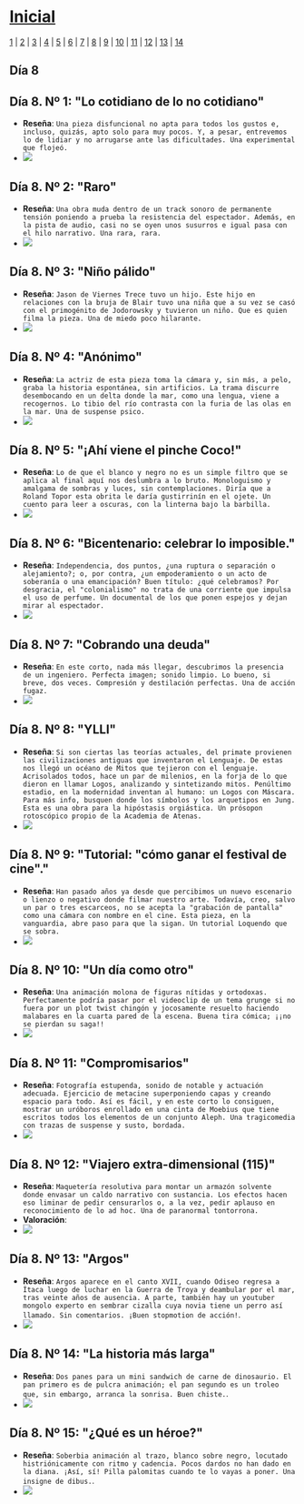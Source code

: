# [Inicial](./index.md)

[1](dia1.md) | [2](dia2.md) | [3](dia3.md) | [4](dia4.md) | [5](dia5.md) | [6](dia6.md) | [7](dia7.md) | [8](dia8.md) | [9](dia9.md) | [10](dia10.md) | [11](dia11.md) | [12](dia12.md) | [13](dia13.md) | [14](dia.md)
<h2>Día 8</h2>

## **Día 8. Nº 1: "__Lo cotidiano de lo no cotidiano__"**
- **Reseña**: ```Una pieza disfuncional no apta para todos los gustos e, incluso, quizás, apto solo para muy pocos. Y, a pesar, entrevemos lo de lidiar y no arrugarse ante las dificultades. Una experimental que flojeó.```
- ![](dia8/0407211.png)


## **Día 8. Nº 2: "__Raro__"**
- **Reseña**: ```Una obra muda dentro de un track sonoro de permanente tensión poniendo a prueba la resistencia del espectador. Además, en la pista de audio, casi no se oyen unos susurros e igual pasa con el hilo narrativo. Una rara, rara.```
- ![](dia8/0407212.png)


## **Día 8. Nº 3: "__Niño pálido__"**
- **Reseña**: ```Jason de Viernes Trece tuvo un hijo. Este hijo en relaciones con la bruja de Blair tuvo una niña que a su vez se casó con el primogénito de Jodorowsky y tuvieron un niño. Que es quien filma la pieza. Una de miedo poco hilarante. ```
- ![](dia8/0407213.png)

## **Día 8. Nº 4: "__Anónimo__"**
- **Reseña**: ```La actriz de esta pieza toma la cámara y, sin más, a pelo, graba la historia espontánea, sin artificios. La trama discurre desembocando en un delta donde la mar, como una lengua, viene a recogernos. Lo tibio del río contrasta con la furia de las olas en la mar. Una de suspense psico.```
- ![](dia8/0407214.png)


## **Día 8. Nº 5: "__¡Ahí viene el pinche Coco!__"**
- **Reseña**: ```Lo de que el blanco y negro no es un simple filtro que se aplica al final aquí nos deslumbra a lo bruto. Monologuismo y amalgama de sombras y luces, sin contemplaciones. Diría que a Roland Topor esta obrita le daría gustirrinín en el ojete. Un cuento para leer a oscuras, con la linterna bajo la barbilla.```
- ![](dia8/0407215.png)




## **Día 8. Nº 6: "__Bicentenario: celebrar lo imposible.__"**
- **Reseña**: ```Independencia, dos puntos, ¿una ruptura o separación o alejamiento?; o, por contra, ¿un empoderamiento o un acto de soberanía o una emancipación? Buen título: ¿qué celebramos? Por desgracia, el "colonialismo" no trata de una corriente que impulsa el uso de perfume. Un documental de los que ponen espejos y dejan mirar al espectador.```
- ![](dia8/0407216.png)

## **Día 8. Nº 7: "__Cobrando una deuda__"**
- **Reseña**: ```En este corto, nada más llegar, descubrimos la presencia de un ingeniero. Perfecta imagen; sonido limpio. Lo bueno, si breve, dos veces. Compresión y destilación perfectas. Una de acción fugaz.```
- ![](dia8/0407217.png)

## **Día 8. Nº 8: "__YLLI__"**
- **Reseña**: ```Si son ciertas las teorías actuales, del primate provienen las civilizaciones antiguas que inventaron el Lenguaje. De estas nos llegó un océano de Mitos que tejieron con el lenguaje. Acrisolados todos, hace un par de milenios, en la forja de lo que dieron en llamar Logos, analizando y sintetizando mitos. Penúltimo estadio, en la modernidad inventan al humano: un Logos con Máscara. Para más info, busquen donde los símbolos y los arquetipos en Jung. Esta es una obra para la hipóstasis orgiástica. Un prósopon rotoscópico propio de la Academia de Atenas.```
- ![](dia8/0407218.png)



## **Día 8. Nº 9: "__Tutorial: "cómo ganar el festival de cine".__"**
- **Reseña**: ```Han pasado años ya desde que percibimos un nuevo escenario o lienzo o negativo donde filmar nuestro arte. Todavía, creo, salvo un par o tres escarceos, no se acepta la "grabación de pantalla" como una cámara con nombre en el cine. Esta pieza, en la vanguardia, abre paso para que la sigan. Un tutorial Loquendo que se sobra.```
- ![](dia8/0407219.png)





## **Día 8. Nº 10: "__Un día como otro__"**
- **Reseña**: ```Una animación molona de figuras nítidas y ortodoxas. Perfectamente podría pasar por el videoclip de un tema grunge si no fuera por un plot twist chingón y jocosamente resuelto haciendo malabares en la cuarta pared de la escena. Buena tira cómica; ¡¡no se pierdan su saga!!```
- ![](dia8/04072110.png)




## **Día 8. Nº 11: "__Compromisarios__"**
- **Reseña**: ```Fotografía estupenda, sonido de notable y actuación adecuada. Ejercicio de metacine superponiendo capas y creando espacio para todo. Así es fácil, y en este corto lo consiguen, mostrar un uróboros enrollado en una cinta de Moebius que tiene escritos todos los elementos de un conjunto Aleph. Una tragicomedia con trazas de suspense y susto, bordada.```
- ![](dia8/04072111.png)


## **Día 8. Nº 12: "__Viajero extra-dimensional (115)__"**
- **Reseña**: ```Maquetería resolutiva para montar un armazón solvente donde envasar un caldo narrativo con sustancia. Los efectos hacen eso liminar de pedir censurarlos o, a la vez, pedir aplauso en reconocimiento de lo ad hoc. Una de paranormal tontorrona.```
- **Valoración**:
- ![](dia8/04072112.png)


## **Día 8. Nº 13: "__Argos__"**
- **Reseña**: ```Argos aparece en el canto XVII, cuando Odiseo regresa a Ítaca luego de luchar en la Guerra de Troya y deambular por el mar, tras veinte años de ausencia. A parte, también hay un youtuber mongolo experto en sembrar cizalla cuya novia tiene un perro así llamado. Sin comentarios. ¡Buen stopmotion de acción!```.
- ![](dia8/04072113.png)

## **Día 8. Nº 14: "__La historia más larga__"**
- **Reseña**: ```Dos panes para un mini sandwich de carne de dinosaurio. El pan primero es de pulcra animación; el pan segundo es un troleo que, sin embargo, arranca la sonrisa. Buen chiste.```.
- ![](dia8/04072114.png)

## **Día 8. Nº 15: "__¿Qué es un héroe?__"**
- **Reseña**: ```Soberbia animación al trazo, blanco sobre negro, locutado histriónicamente con ritmo y cadencia. Pocos dardos no han dado en la diana. ¡Así, sí! Pilla palomitas cuando te lo vayas a poner. Una insigne de dibus.```.
- ![](dia8/04072115.png)
